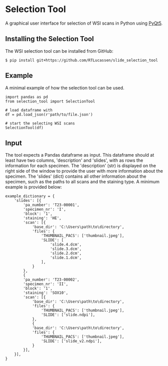 # Selection Tool
A graphical user interface for selection of WSI scans in Python using 
[PyQt5](https://www.riverbankcomputing.com/software/pyqt/).

## Installing the Selection Tool
The WSI selection tool can be installed from GitHub:
```console
$ pip install git+https://github.com/RTLucassen/slide_selection_tool
```

## Example
A minimal example of how the selection tool can be used.
```
import pandas as pd
from selection_tool import SelectionTool

# load dataframe with 
df = pd.load_json(r'path/to/file.json')

# start the selecting WSI scans
SelectionTool(df)
```

## Input
The tool expects a Pandas dataframe as input. This dataframe should at least 
have two columns, 'description' and 'slides', with as rows the information 
for each specimen. The 'description' (str) is displayed on the right side 
of the window to provide the user with more information about the specimen.
The 'slides' (dict) contains all other information about the specimen, such as
the paths to all scans and the staining type. 
A minimum example is provided below:
```
example_dictionary = {
    'slides': [{
        'pa_number': 'T23-00001', 
        'specimen_nr': 'I', 
        'block': '1', 
        'staining': 'HE', 
        'scan': [{
            'base_dir': 'C:\Users\path\to\directory', 
            'files': {
                'THUMBNAIL_PACS': ['thumbnail.jpeg'],
                'SLIDE': [
                    'slide.4.dcm', 
                    'slide.3.dcm', 
                    'slide.2.dcm', 
                    'slide.1.dcm',
                ],
            }
        },
        {
        'pa_number': 'T23-00002', 
        'specimen_nr': 'II', 
        'block': '1', 
        'staining': 'SOX10', 
        'scan': [{
            'base_dir': 'C:\Users\path\to\directory', 
            'files': {
                'THUMBNAIL_PACS': ['thumbnail.jpeg'],
                'SLIDE': ['slide.ndpi'],
            },
            {
            'base_dir': 'C:\Users\path\to\directory', 
            'files': {
                'THUMBNAIL_PACS': ['thumbnail.jpeg'],
                'SLIDE': ['slide_v2.ndpi'],
            }
        }],
    }],
}
```